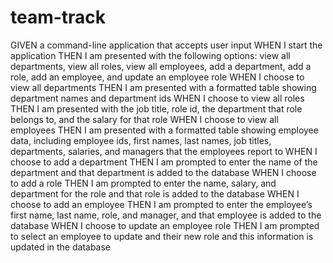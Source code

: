 # team-track

GIVEN a command-line application that accepts user input
WHEN I start the application
    THEN I am presented with the following options: view all departments, view all roles, view all employees, add a department, add a role, add an employee, and update an employee role
WHEN I choose to view all departments
    THEN I am presented with a formatted table showing department names and department ids
WHEN I choose to view all roles
    THEN I am presented with the job title, role id, the department that role belongs to, and the salary for that role
WHEN I choose to view all employees
    THEN I am presented with a formatted table showing employee data, including employee ids, first names, last names, job titles, departments, salaries, and managers that the employees report to
WHEN I choose to add a department
    THEN I am prompted to enter the name of the department and that department is added to the database
WHEN I choose to add a role
    THEN I am prompted to enter the name, salary, and department for the role and that role is added to the database
WHEN I choose to add an employee
    THEN I am prompted to enter the employee’s first name, last name, role, and manager, and that employee is added to the database
WHEN I choose to update an employee role
    THEN I am prompted to select an employee to update and their new role and this information is updated in the database